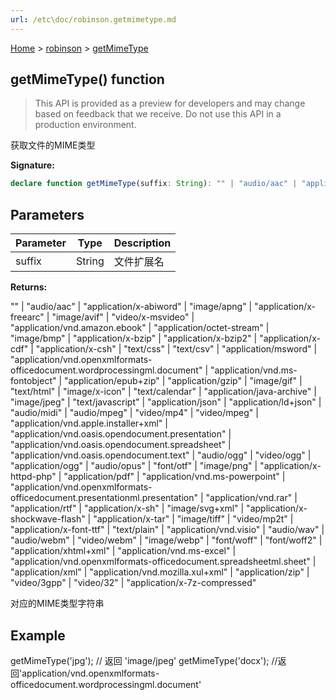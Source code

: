 ```yaml
---
url: /etc\doc/robinson.getmimetype.md
---
```

[Home](./index.md) > [robinson](./robinson.md) > [getMimeType](./robinson.getmimetype.md)

## getMimeType() function

> This API is provided as a preview for developers and may change based on feedback that we receive. Do not use this API in a production environment.

获取文件的MIME类型

**Signature:**

```typescript
declare function getMimeType(suffix: String): "" | "audio/aac" | "application/x-abiword" | "image/apng" | "application/x-freearc" | "image/avif" | "video/x-msvideo" | "application/vnd.amazon.ebook" | "application/octet-stream" | "image/bmp" | "application/x-bzip" | "application/x-bzip2" | "application/x-cdf" | "application/x-csh" | "text/css" | "text/csv" | "application/msword" | "application/vnd.openxmlformats-officedocument.wordprocessingml.document" | "application/vnd.ms-fontobject" | "application/epub+zip" | "application/gzip" | "image/gif" | "text/html" | "image/x-icon" | "text/calendar" | "application/java-archive" | "image/jpeg" | "text/javascript" | "application/json" | "application/ld+json" | "audio/midi" | "audio/mpeg" | "video/mp4" | "video/mpeg" | "application/vnd.apple.installer+xml" | "application/vnd.oasis.opendocument.presentation" | "application/vnd.oasis.opendocument.spreadsheet" | "application/vnd.oasis.opendocument.text" | "audio/ogg" | "video/ogg" | "application/ogg" | "audio/opus" | "font/otf" | "image/png" | "application/x-httpd-php" | "application/pdf" | "application/vnd.ms-powerpoint" | "application/vnd.openxmlformats-officedocument.presentationml.presentation" | "application/vnd.rar" | "application/rtf" | "application/x-sh" | "image/svg+xml" | "application/x-shockwave-flash" | "application/x-tar" | "image/tiff" | "video/mp2t" | "application/x-font-ttf" | "text/plain" | "application/vnd.visio" | "audio/wav" | "audio/webm" | "video/webm" | "image/webp" | "font/woff" | "font/woff2" | "application/xhtml+xml" | "application/vnd.ms-excel" | "application/vnd.openxmlformats-officedocument.spreadsheetml.sheet" | "application/xml" | "application/vnd.mozilla.xul+xml" | "application/zip" | "video/3gpp" | "video/32" | "application/x-7z-compressed";
```

## Parameters

|  Parameter | Type | Description |
|  --- | --- | --- |
|  suffix | String | 文件扩展名 |

**Returns:**

"" | "audio/aac" | "application/x-abiword" | "image/apng" | "application/x-freearc" | "image/avif" | "video/x-msvideo" | "application/vnd.amazon.ebook" | "application/octet-stream" | "image/bmp" | "application/x-bzip" | "application/x-bzip2" | "application/x-cdf" | "application/x-csh" | "text/css" | "text/csv" | "application/msword" | "application/vnd.openxmlformats-officedocument.wordprocessingml.document" | "application/vnd.ms-fontobject" | "application/epub+zip" | "application/gzip" | "image/gif" | "text/html" | "image/x-icon" | "text/calendar" | "application/java-archive" | "image/jpeg" | "text/javascript" | "application/json" | "application/ld+json" | "audio/midi" | "audio/mpeg" | "video/mp4" | "video/mpeg" | "application/vnd.apple.installer+xml" | "application/vnd.oasis.opendocument.presentation" | "application/vnd.oasis.opendocument.spreadsheet" | "application/vnd.oasis.opendocument.text" | "audio/ogg" | "video/ogg" | "application/ogg" | "audio/opus" | "font/otf" | "image/png" | "application/x-httpd-php" | "application/pdf" | "application/vnd.ms-powerpoint" | "application/vnd.openxmlformats-officedocument.presentationml.presentation" | "application/vnd.rar" | "application/rtf" | "application/x-sh" | "image/svg+xml" | "application/x-shockwave-flash" | "application/x-tar" | "image/tiff" | "video/mp2t" | "application/x-font-ttf" | "text/plain" | "application/vnd.visio" | "audio/wav" | "audio/webm" | "video/webm" | "image/webp" | "font/woff" | "font/woff2" | "application/xhtml+xml" | "application/vnd.ms-excel" | "application/vnd.openxmlformats-officedocument.spreadsheetml.sheet" | "application/xml" | "application/vnd.mozilla.xul+xml" | "application/zip" | "video/3gpp" | "video/32" | "application/x-7z-compressed"

对应的MIME类型字符串

## Example

getMimeType('jpg'); // 返回 'image/jpeg' getMimeType('docx'); //返回'application/vnd.openxmlformats-officedocument.wordprocessingml.document'
